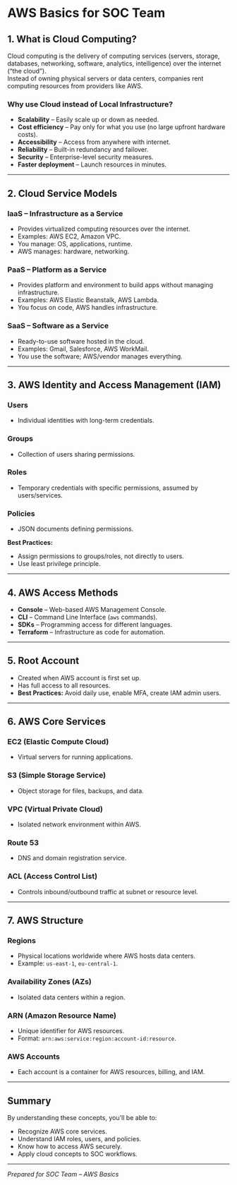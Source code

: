 
# AWS Basics for SOC Team

## 1. What is Cloud Computing?
Cloud computing is the delivery of computing services (servers, storage, databases, networking, software, analytics, intelligence) over the internet (“the cloud”).  
Instead of owning physical servers or data centers, companies rent computing resources from providers like AWS.

### Why use Cloud instead of Local Infrastructure?
- **Scalability** – Easily scale up or down as needed.
- **Cost efficiency** – Pay only for what you use (no large upfront hardware costs).
- **Accessibility** – Access from anywhere with internet.
- **Reliability** – Built-in redundancy and failover.
- **Security** – Enterprise-level security measures.
- **Faster deployment** – Launch resources in minutes.

---

## 2. Cloud Service Models

### **IaaS** – Infrastructure as a Service
- Provides virtualized computing resources over the internet.
- Examples: AWS EC2, Amazon VPC.
- You manage: OS, applications, runtime.
- AWS manages: hardware, networking.

### **PaaS** – Platform as a Service
- Provides platform and environment to build apps without managing infrastructure.
- Examples: AWS Elastic Beanstalk, AWS Lambda.
- You focus on code, AWS handles infrastructure.

### **SaaS** – Software as a Service
- Ready-to-use software hosted in the cloud.
- Examples: Gmail, Salesforce, AWS WorkMail.
- You use the software; AWS/vendor manages everything.

---

## 3. AWS Identity and Access Management (IAM)

### **Users**
- Individual identities with long-term credentials.

### **Groups**
- Collection of users sharing permissions.

### **Roles**
- Temporary credentials with specific permissions, assumed by users/services.

### **Policies**
- JSON documents defining permissions.

**Best Practices:**
- Assign permissions to groups/roles, not directly to users.
- Use least privilege principle.

---

## 4. AWS Access Methods
- **Console** – Web-based AWS Management Console.
- **CLI** – Command Line Interface (`aws` commands).
- **SDKs** – Programming access for different languages.
- **Terraform** – Infrastructure as code for automation.

---

## 5. Root Account
- Created when AWS account is first set up.
- Has full access to all resources.
- **Best Practices:** Avoid daily use, enable MFA, create IAM admin users.

---

## 6. AWS Core Services

### **EC2 (Elastic Compute Cloud)**
- Virtual servers for running applications.

### **S3 (Simple Storage Service)**
- Object storage for files, backups, and data.

### **VPC (Virtual Private Cloud)**
- Isolated network environment within AWS.

### **Route 53**
- DNS and domain registration service.

### **ACL (Access Control List)**
- Controls inbound/outbound traffic at subnet or resource level.

---

## 7. AWS Structure

### **Regions**
- Physical locations worldwide where AWS hosts data centers.
- Example: `us-east-1`, `eu-central-1`.

### **Availability Zones (AZs)**
- Isolated data centers within a region.

### **ARN (Amazon Resource Name)**
- Unique identifier for AWS resources.
- Format: `arn:aws:service:region:account-id:resource`.

### **AWS Accounts**
- Each account is a container for AWS resources, billing, and IAM.

---

## Summary
By understanding these concepts, you'll be able to:
- Recognize AWS core services.
- Understand IAM roles, users, and policies.
- Know how to access AWS securely.
- Apply cloud concepts to SOC workflows.

---

*Prepared for SOC Team – AWS Basics*
